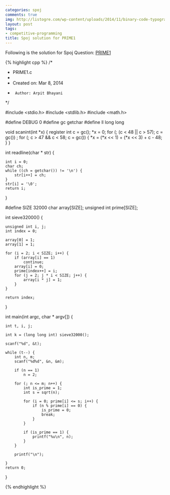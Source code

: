 ```yaml
---
categories: spoj
comments: true
img: http://listogre.com/wp-content/uploads/2014/11/binary-code-typography-hd-wallpaper-1920x1080-2619-672x372.png
layout: post
tags:
- competitive-programming
title: Spoj solution for PRIME1
---
```


Following is the solution for Spoj Question: [PRIME1](http://www.spoj.com/problems/PRIME1/)

{% highlight cpp %}
/*
 * PRIME1.c
 *
 *  Created on: Mar 8, 2014
 *      Author: Arpit Bhayani
 */

#include <stdio.h>
#include <stdlib.h>
#include <math.h>

#define DEBUG 0
#define gc getchar
#define ll long long

void scanint(int *x) {
	register int c = gc();
	*x = 0;
	for (; (c < 48 || c > 57); c = gc())
		;
	for (; c > 47 && c < 58; c = gc()) {
		*x = (*x << 1) + (*x << 3) + c - 48;
	}
}

int readline(char * str) {

	int i = 0;
	char ch;
	while ((ch = getchar()) != '\n') {
		str[i++] = ch;
	}
	str[i] = '\0';
	return i;
}

#define SIZE 32000
char array[SIZE];
unsigned int prime[SIZE];

int sieve32000() {

	unsigned int i, j;
	int index = 0;

	array[0] = 1;
	array[1] = 1;

	for (i = 2; i < SIZE; i++) {
		if (array[i] == 1)
			continue;
		array[i] = 0;
		prime[index++] = i;
		for (j = 2; j * i < SIZE; j++) {
			array[i * j] = 1;
		}
	}

	return index;

}

int main(int argc, char * argv[]) {

	int t, i, j;

	int k = (long long int) sieve32000();

	scanf("%d", &t);

	while (t--) {
		int n, m;
		scanf("%d%d", &n, &m);

		if (n == 1)
			n = 2;

		for (; n <= m; n++) {
			int is_prime = 1;
			int s = sqrt(n);

			for (i = 0; prime[i] <= s; i++) {
				if (n % prime[i] == 0) {
					is_prime = 0;
					break;
				}
			}

			if (is_prime == 1) {
				printf("%u\n", n);
			}
		}

		printf("\n");

	}
	return 0;
}

{% endhighlight %}